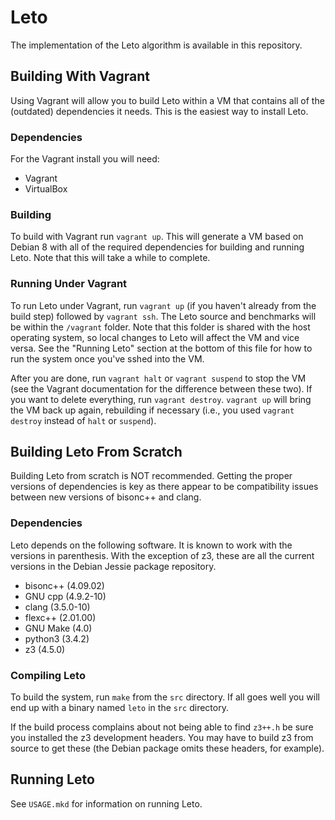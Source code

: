 # Leto #

The implementation of the Leto algorithm is available in this repository.

## Building With Vagrant ##
Using Vagrant will allow you to build Leto within a VM that contains all of the
(outdated) dependencies it needs.
This is the easiest way to install Leto.

### Dependencies ###
For the Vagrant install you will need:

* Vagrant
* VirtualBox

### Building ###
To build with Vagrant run `vagrant up`.
This will generate a VM based on Debian 8 with all of the required dependencies
for building and running Leto.
Note that this will take a while to complete.

### Running Under Vagrant ###
To run Leto under Vagrant, run `vagrant up` (if you haven't already from the
build step) followed by `vagrant ssh`.
The Leto source and benchmarks will be within the `/vagrant` folder.
Note that this folder is shared with the host operating system, so local
changes to Leto will affect the VM and vice versa.
See the "Running Leto" section at the bottom of this file for how to run the
system once you've sshed into the VM.

After you are done, run `vagrant halt` or `vagrant suspend` to stop the VM (see
the Vagrant documentation for the difference between these two).
If you want to delete everything, run `vagrant destroy`.
`vagrant up` will bring the VM back up again, rebuilding if necessary (i.e.,
you used `vagrant destroy` instead of `halt` or `suspend`).

## Building Leto From Scratch ##
Building Leto from scratch is NOT recommended.
Getting the proper versions of dependencies is key as there appear to be
compatibility issues between new versions of bisonc++ and clang.

### Dependencies ###
Leto depends on the following software.
It is known to work with the versions in parenthesis.
With the exception of z3, these are all the current versions in the Debian
Jessie package repository.

* bisonc++ (4.09.02)
* GNU cpp (4.9.2-10)
* clang (3.5.0-10)
* flexc++ (2.01.00)
* GNU Make (4.0)
* python3 (3.4.2)
* z3 (4.5.0)

### Compiling Leto ###
To build the system, run `make` from the `src` directory.
If all goes well you will end up with a binary named `leto` in the `src`
directory.

If the build process complains about not being able to find `z3++.h` be sure
you installed the z3 development headers.
You may have to build z3 from source to get these (the Debian package omits
these headers, for example).

## Running Leto ##

See `USAGE.mkd` for information on running Leto.
